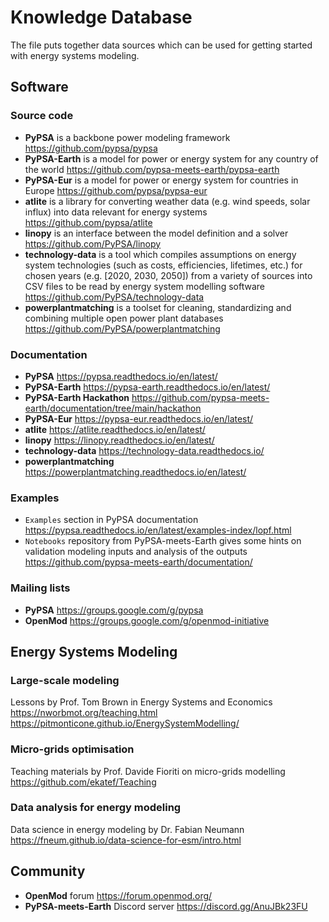 # Knowledge Database
The file puts together data sources which can be used for getting started with energy systems modeling.

## Software

### Source code
- **PyPSA** is a backbone power modeling framework https://github.com/pypsa/pypsa
- **PyPSA-Earth** is a model for power or energy system for any country of the world https://github.com/pypsa-meets-earth/pypsa-earth
- **PyPSA-Eur** is a model for power or energy system for countries in Europe https://github.com/pypsa/pypsa-eur
- **atlite** is a library for converting weather data (e.g. wind speeds, solar influx) into data relevant for energy systems https://github.com/pypsa/atlite
- **linopy** is an interface between the model definition and a solver https://github.com/PyPSA/linopy
- **technology-data** is a tool which compiles assumptions on energy system technologies (such as costs, efficiencies, lifetimes, etc.) for chosen years (e.g. [2020, 2030, 2050]) from a variety of sources into CSV files to be read by energy system modelling software https://github.com/PyPSA/technology-data
- **powerplantmatching**  is a toolset for cleaning, standardizing and combining multiple open power plant databases https://github.com/PyPSA/powerplantmatching

### Documentation
- **PyPSA** https://pypsa.readthedocs.io/en/latest/
- **PyPSA-Earth** https://pypsa-earth.readthedocs.io/en/latest/
- **PyPSA-Earth Hackathon** https://github.com/pypsa-meets-earth/documentation/tree/main/hackathon
- **PyPSA-Eur** https://pypsa-eur.readthedocs.io/en/latest/
- **atlite** https://atlite.readthedocs.io/en/latest/
- **linopy** https://linopy.readthedocs.io/en/latest/
- **technology-data** https://technology-data.readthedocs.io/
- **powerplantmatching** https://powerplantmatching.readthedocs.io/en/latest/

### Examples
- `Examples` section in PyPSA documentation https://pypsa.readthedocs.io/en/latest/examples-index/lopf.html
- `Notebooks` repository from PyPSA-meets-Earth gives some hints on validation modeling inputs and analysis of the outputs https://github.com/pypsa-meets-earth/documentation/

### Mailing lists
- **PyPSA** https://groups.google.com/g/pypsa
- **OpenMod** https://groups.google.com/g/openmod-initiative

## Energy Systems Modeling
### Large-scale modeling
Lessons by Prof. Tom Brown in Energy Systems and Economics
https://nworbmot.org/teaching.html
https://pitmonticone.github.io/EnergySystemModelling/

### Micro-grids optimisation
Teaching materials by Prof. Davide Fioriti on micro-grids modelling
https://github.com/ekatef/Teaching

### Data analysis for energy modeling
Data science in energy modeling by Dr. Fabian Neumann https://fneum.github.io/data-science-for-esm/intro.html

## Community
- **OpenMod** forum https://forum.openmod.org/
- **PyPSA-meets-Earth** Discord server https://discord.gg/AnuJBk23FU